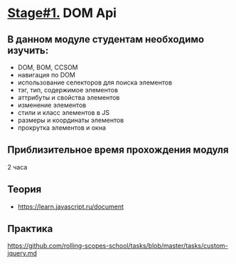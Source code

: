 # [Stage#1.](../../) DOM Api
## В данном модуле студентам необходимо изучить:
- DOM, BOM, CCSOM
- навигация по DOM
- использование селекторов для поиска элементов
- тэг, тип, содержимое элементов
- аттрибуты и свойства элементов
- изменение элементов
- стили и класс элементов в JS
- размеры и координаты элементов
- прокрутка элементов и окна

## Приблизительное время прохождения модуля
2 часа

## Теория 
- https://learn.javascript.ru/document

## Практика 
https://github.com/rolling-scopes-school/tasks/blob/master/tasks/custom-jquery.md

